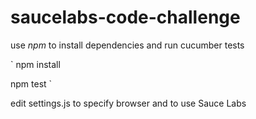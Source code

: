 # saucelabs-code-challenge

use *npm* to install dependencies and run cucumber tests

`
npm install 

npm test
`

edit settings.js to specify browser and to use Sauce Labs
